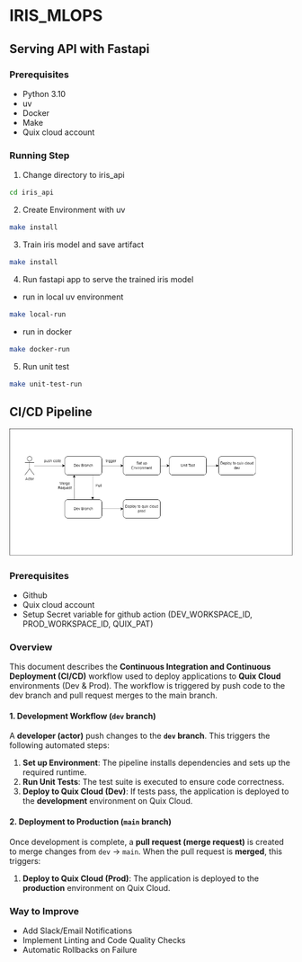 # IRIS_MLOPS
## **Serving API with Fastapi**

### **Prerequisites**
- Python 3.10
- uv
- Docker
- Make
- Quix cloud account

### **Running Step**
1. Change directory to iris_api
```sh
cd iris_api
```
2. Create Environment with uv
```sh
make install
```
3. Train iris model and save artifact
```sh
make install
```
4. Run fastapi app to serve the trained iris model
- run in local uv environment
```sh
make local-run
```
- run in docker
```sh
make docker-run
```
5. Run unit test
```sh
make unit-test-run
```

## **CI/CD Pipeline**
![CI/CD Workflow](./diagram/cicd_pipeline.drawio.png)
### **Prerequisites**
- Github
- Quix cloud account
- Setup Secret variable for github action (DEV_WORKSPACE_ID, PROD_WORKSPACE_ID, QUIX_PAT) 
### **Overview**
This document describes the **Continuous Integration and Continuous Deployment (CI/CD)** workflow used to deploy applications to **Quix Cloud** environments (Dev & Prod). The workflow is triggered by push code to the dev branch and pull request merges to the main branch.
#### **1. Development Workflow (`dev` branch)**
A **developer (actor)** push changes to the **`dev` branch**. This triggers the following automated steps:
  1. **Set up Environment**: The pipeline installs dependencies and sets up the required runtime.
  2.  **Run Unit Tests**: The test suite is executed to ensure code correctness.
  3. **Deploy to Quix Cloud (Dev)**: If tests pass, the application is deployed to the **development** environment on Quix Cloud.
#### **2. Deployment to Production (`main` branch)**
Once development is complete, a **pull request (merge request)** is created to merge changes from `dev` → `main`. When the pull request is **merged**, this triggers:
  1. **Deploy to Quix Cloud (Prod)**: The application is deployed to the **production** environment on Quix Cloud.
### **Way to Improve**
-  Add Slack/Email Notifications
-  Implement Linting and Code Quality Checks
-  Automatic Rollbacks on Failure 